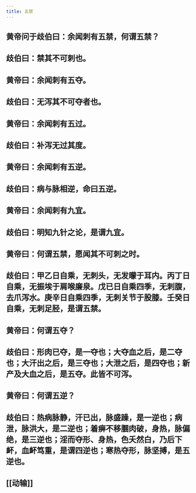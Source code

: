 ```yaml
---
title: 五禁
---
```


## 黄帝问于歧伯曰：余闻刺有五禁，何谓五禁？
## 歧伯曰：禁其不可刺也。
## 黄帝曰：余闻刺有五夺。
## 歧伯曰：无泻其不可夺者也。
## 黄帝曰：余闻刺有五过。
## 歧伯曰：补泻无过其度。
## 黄帝曰：余闻刺有五逆。
## 歧伯曰：病与脉相逆，命曰五逆。
## 黄帝曰：余闻刺有九宜。
## 歧伯曰：明知九针之论，是谓九宜。
## 黄帝曰：何谓五禁，愿闻其不可刺之时。
## 歧伯曰：甲乙日自乘，无刺头，无发曚于耳内。丙丁日自乘，无振埃于肩喉廉泉。戊已日自乘四季，无刺腹，去爪泻水。庚辛日自乘四季，无刺关节于股膝。壬癸日自乘，无刺足胫，是谓五禁。
## 黄帝曰：何谓五夺？
## 歧伯曰：形肉已夺，是一夺也；大夺血之后，是二夺也；大汗出之后，是三夺也；大泄之后，是四夺也；新产及大血之后，是五夺。此皆不可泻。
## 黄帝曰：何谓五逆？
## 歧伯曰：热病脉静，汗已出，脉盛躁，是一逆也；病泄，脉洪大，是二逆也；着痹不移䐃肉破，身热，脉偏绝，是三逆也；淫而夺形、身热，色夭然白，乃后下衃，血衃笃重，是谓四逆也；寒热夺形，脉坚搏，是五逆也。
## [[动输]]
